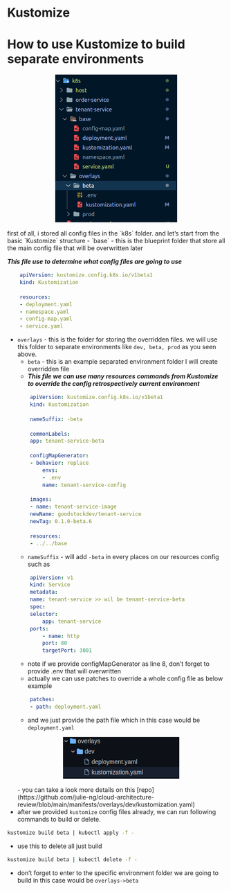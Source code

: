 # Kustomize

# How to use Kustomize to build separate environments
<p align="center">
    <img src="/assets/images/kustomize/1.png">
</p>
first of all, i stored all config files in the `k8s` folder. and let’s start from the basic `Kustomize` structure
- `base` - this is the blueprint folder that store all the main config file that will be overwritten later

**_This file use to determine what config files are going to use_**
``` yaml title="kustomization.yaml"
    apiVersion: kustomize.config.k8s.io/v1beta1
    kind: Kustomization

    resources:
    - deployment.yaml
    - namespace.yaml
    - config-map.yaml
    - service.yaml
```
- `overlays` - this is the folder for storing the overridden files. we will use this folder to separate environments like `dev, beta, prod` as you seen above.
    - `beta`  - this is an example separated environment folder I will create overridden file
    - **_This file we can use many resources commands from Kustomize to override the config retrospectively current environment_**
    ``` yaml title="kustomization.yaml"
        apiVersion: kustomize.config.k8s.io/v1beta1
        kind: Kustomization

        nameSuffix: -beta

        commonLabels:
        app: tenant-service-beta

        configMapGenerator:
        - behavior: replace
            envs:
            - .env
            name: tenant-service-config

        images:
        - name: tenant-service-image
        newName: goodstockdev/tenant-service
        newTag: 0.1.0-beta.6

        resources:
        - ../../base
    ```
    - `nameSuffix` - will add `-beta` in every places on our resources config such as
    ``` yaml
        apiVersion: v1
        kind: Service
        metadata:
        name: tenant-service >> wil be tenant-service-beta
        spec:
        selector:
            app: tenant-service
        ports:
            - name: http
            port: 80
            targetPort: 3001
    ```
    - note if we provide configMapGenerator as line 8, don’t forget to provide .env that will overwritten
    - actually we can use patches to override a whole config file as below example
    ``` yaml
        patches:
        - path: deployment.yaml
    ```
    - and we just provide the path file which in this case would be `deployment.yaml`
    <p align="center">
        <img src="/assets/images/kustomize/2.png">
    </p>
    - you can take a look more details on this [repo](https://github.com/julie-ng/cloud-architecture-review/blob/main/manifests/overlays/dev/kustomization.yaml)
- after we provided `kustomize` config files already, we can run following commands to build or delete. 
```sh
kustomize build beta | kubectl apply -f -
```
- use this to delete all just build
```sh
kustomize build beta | kubectl delete -f -
```
- don’t forget to enter to the specific environment folder we are going to build in this case would be `overlays->beta`
